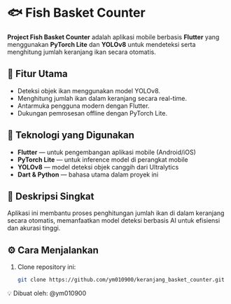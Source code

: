 # 🐟 Fish Basket Counter

**Project Fish Basket Counter** adalah aplikasi mobile berbasis **Flutter** yang menggunakan **PyTorch Lite** dan **YOLOv8** untuk mendeteksi serta menghitung jumlah keranjang ikan secara otomatis.

## 🚀 Fitur Utama
- Deteksi objek ikan menggunakan model YOLOv8.
- Menghitung jumlah ikan dalam keranjang secara real-time.
- Antarmuka pengguna modern dengan Flutter.
- Dukungan pemrosesan offline dengan PyTorch Lite.

## 🧠 Teknologi yang Digunakan
- **Flutter** — untuk pengembangan aplikasi mobile (Android/iOS)
- **PyTorch Lite** — untuk inference model di perangkat mobile
- **YOLOv8** — model deteksi objek canggih dari Ultralytics
- **Dart & Python** — bahasa utama dalam proyek ini

## 📱 Deskripsi Singkat
Aplikasi ini membantu proses penghitungan jumlah ikan di dalam keranjang secara otomatis, memanfaatkan model deteksi berbasis AI untuk efisiensi dan akurasi tinggi.

## ⚙️ Cara Menjalankan
1. Clone repository ini:
   ```bash
   git clone https://github.com/ym010900/keranjang_basket_counter.git
   
💡 Dibuat oleh: @ym010900
